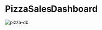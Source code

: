 # PizzaSalesDashboard

![pizza-db](https://user-images.githubusercontent.com/88853963/220464554-30db1de0-8306-44a2-8f6b-9a3637514171.png)

